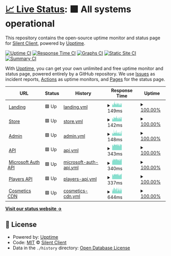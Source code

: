 # [📈 Live Status](https://status.silentclient.net): <!--live status--> **🟩 All systems operational**

This repository contains the open-source uptime monitor and status page for [Silent Client](silentclient.net), powered by [Upptime](https://github.com/upptime/upptime).

[![Uptime CI](https://github.com/Silent-Client/status/workflows/Uptime%20CI/badge.svg)](https://github.com/Silent-Client/status/actions?query=workflow%3A%22Uptime+CI%22)
[![Response Time CI](https://github.com/Silent-Client/status/workflows/Response%20Time%20CI/badge.svg)](https://github.com/Silent-Client/status/actions?query=workflow%3A%22Response+Time+CI%22)
[![Graphs CI](https://github.com/Silent-Client/status/workflows/Graphs%20CI/badge.svg)](https://github.com/Silent-Client/status/actions?query=workflow%3A%22Graphs+CI%22)
[![Static Site CI](https://github.com/Silent-Client/status/workflows/Static%20Site%20CI/badge.svg)](https://github.com/Silent-Client/status/actions?query=workflow%3A%22Static+Site+CI%22)
[![Summary CI](https://github.com/Silent-Client/status/workflows/Summary%20CI/badge.svg)](https://github.com/Silent-Client/status/actions?query=workflow%3A%22Summary+CI%22)

With [Upptime](https://upptime.js.org), you can get your own unlimited and free uptime monitor and status page, powered entirely by a GitHub repository. We use [Issues](https://github.com/Silent-Client/status/issues) as incident reports, [Actions](https://github.com/Silent-Client/status/actions) as uptime monitors, and [Pages](https://status.silentclient.net) for the status page.

<!--start: status pages-->
<!-- This summary is generated by Upptime (https://github.com/upptime/upptime) -->
<!-- Do not edit this manually, your changes will be overwritten -->
<!-- prettier-ignore -->
| URL | Status | History | Response Time | Uptime |
| --- | ------ | ------- | ------------- | ------ |
| <img alt="" src="https://icons.duckduckgo.com/ip3/silentclient.net.ico" height="13"> [Landing](https://silentclient.net) | 🟩 Up | [landing.yml](https://github.com/Silent-Client/status/commits/HEAD/history/landing.yml) | <details><summary><img alt="Response time graph" src="./graphs/landing/response-time-week.png" height="20"> 149ms</summary><br><a href="https://status.silentclient.net/history/landing"><img alt="Response time 149" src="https://img.shields.io/endpoint?url=https%3A%2F%2Fraw.githubusercontent.com%2FSilent-Client%2Fstatus%2FHEAD%2Fapi%2Flanding%2Fresponse-time.json"></a><br><a href="https://status.silentclient.net/history/landing"><img alt="24-hour response time 149" src="https://img.shields.io/endpoint?url=https%3A%2F%2Fraw.githubusercontent.com%2FSilent-Client%2Fstatus%2FHEAD%2Fapi%2Flanding%2Fresponse-time-day.json"></a><br><a href="https://status.silentclient.net/history/landing"><img alt="7-day response time 149" src="https://img.shields.io/endpoint?url=https%3A%2F%2Fraw.githubusercontent.com%2FSilent-Client%2Fstatus%2FHEAD%2Fapi%2Flanding%2Fresponse-time-week.json"></a><br><a href="https://status.silentclient.net/history/landing"><img alt="30-day response time 149" src="https://img.shields.io/endpoint?url=https%3A%2F%2Fraw.githubusercontent.com%2FSilent-Client%2Fstatus%2FHEAD%2Fapi%2Flanding%2Fresponse-time-month.json"></a><br><a href="https://status.silentclient.net/history/landing"><img alt="1-year response time 149" src="https://img.shields.io/endpoint?url=https%3A%2F%2Fraw.githubusercontent.com%2FSilent-Client%2Fstatus%2FHEAD%2Fapi%2Flanding%2Fresponse-time-year.json"></a></details> | <details><summary><a href="https://status.silentclient.net/history/landing">100.00%</a></summary><a href="https://status.silentclient.net/history/landing"><img alt="All-time uptime 100.00%" src="https://img.shields.io/endpoint?url=https%3A%2F%2Fraw.githubusercontent.com%2FSilent-Client%2Fstatus%2FHEAD%2Fapi%2Flanding%2Fuptime.json"></a><br><a href="https://status.silentclient.net/history/landing"><img alt="24-hour uptime 100.00%" src="https://img.shields.io/endpoint?url=https%3A%2F%2Fraw.githubusercontent.com%2FSilent-Client%2Fstatus%2FHEAD%2Fapi%2Flanding%2Fuptime-day.json"></a><br><a href="https://status.silentclient.net/history/landing"><img alt="7-day uptime 100.00%" src="https://img.shields.io/endpoint?url=https%3A%2F%2Fraw.githubusercontent.com%2FSilent-Client%2Fstatus%2FHEAD%2Fapi%2Flanding%2Fuptime-week.json"></a><br><a href="https://status.silentclient.net/history/landing"><img alt="30-day uptime 100.00%" src="https://img.shields.io/endpoint?url=https%3A%2F%2Fraw.githubusercontent.com%2FSilent-Client%2Fstatus%2FHEAD%2Fapi%2Flanding%2Fuptime-month.json"></a><br><a href="https://status.silentclient.net/history/landing"><img alt="1-year uptime 100.00%" src="https://img.shields.io/endpoint?url=https%3A%2F%2Fraw.githubusercontent.com%2FSilent-Client%2Fstatus%2FHEAD%2Fapi%2Flanding%2Fuptime-year.json"></a></details>
| <img alt="" src="https://icons.duckduckgo.com/ip3/store.silentclient.net.ico" height="13"> [Store](https://store.silentclient.net) | 🟩 Up | [store.yml](https://github.com/Silent-Client/status/commits/HEAD/history/store.yml) | <details><summary><img alt="Response time graph" src="./graphs/store/response-time-week.png" height="20"> 142ms</summary><br><a href="https://status.silentclient.net/history/store"><img alt="Response time 142" src="https://img.shields.io/endpoint?url=https%3A%2F%2Fraw.githubusercontent.com%2FSilent-Client%2Fstatus%2FHEAD%2Fapi%2Fstore%2Fresponse-time.json"></a><br><a href="https://status.silentclient.net/history/store"><img alt="24-hour response time 142" src="https://img.shields.io/endpoint?url=https%3A%2F%2Fraw.githubusercontent.com%2FSilent-Client%2Fstatus%2FHEAD%2Fapi%2Fstore%2Fresponse-time-day.json"></a><br><a href="https://status.silentclient.net/history/store"><img alt="7-day response time 142" src="https://img.shields.io/endpoint?url=https%3A%2F%2Fraw.githubusercontent.com%2FSilent-Client%2Fstatus%2FHEAD%2Fapi%2Fstore%2Fresponse-time-week.json"></a><br><a href="https://status.silentclient.net/history/store"><img alt="30-day response time 142" src="https://img.shields.io/endpoint?url=https%3A%2F%2Fraw.githubusercontent.com%2FSilent-Client%2Fstatus%2FHEAD%2Fapi%2Fstore%2Fresponse-time-month.json"></a><br><a href="https://status.silentclient.net/history/store"><img alt="1-year response time 142" src="https://img.shields.io/endpoint?url=https%3A%2F%2Fraw.githubusercontent.com%2FSilent-Client%2Fstatus%2FHEAD%2Fapi%2Fstore%2Fresponse-time-year.json"></a></details> | <details><summary><a href="https://status.silentclient.net/history/store">100.00%</a></summary><a href="https://status.silentclient.net/history/store"><img alt="All-time uptime 100.00%" src="https://img.shields.io/endpoint?url=https%3A%2F%2Fraw.githubusercontent.com%2FSilent-Client%2Fstatus%2FHEAD%2Fapi%2Fstore%2Fuptime.json"></a><br><a href="https://status.silentclient.net/history/store"><img alt="24-hour uptime 100.00%" src="https://img.shields.io/endpoint?url=https%3A%2F%2Fraw.githubusercontent.com%2FSilent-Client%2Fstatus%2FHEAD%2Fapi%2Fstore%2Fuptime-day.json"></a><br><a href="https://status.silentclient.net/history/store"><img alt="7-day uptime 100.00%" src="https://img.shields.io/endpoint?url=https%3A%2F%2Fraw.githubusercontent.com%2FSilent-Client%2Fstatus%2FHEAD%2Fapi%2Fstore%2Fuptime-week.json"></a><br><a href="https://status.silentclient.net/history/store"><img alt="30-day uptime 100.00%" src="https://img.shields.io/endpoint?url=https%3A%2F%2Fraw.githubusercontent.com%2FSilent-Client%2Fstatus%2FHEAD%2Fapi%2Fstore%2Fuptime-month.json"></a><br><a href="https://status.silentclient.net/history/store"><img alt="1-year uptime 100.00%" src="https://img.shields.io/endpoint?url=https%3A%2F%2Fraw.githubusercontent.com%2FSilent-Client%2Fstatus%2FHEAD%2Fapi%2Fstore%2Fuptime-year.json"></a></details>
| <img alt="" src="https://icons.duckduckgo.com/ip3/admin.silentclient.net.ico" height="13"> [Admin](https://admin.silentclient.net) | 🟩 Up | [admin.yml](https://github.com/Silent-Client/status/commits/HEAD/history/admin.yml) | <details><summary><img alt="Response time graph" src="./graphs/admin/response-time-week.png" height="20"> 148ms</summary><br><a href="https://status.silentclient.net/history/admin"><img alt="Response time 148" src="https://img.shields.io/endpoint?url=https%3A%2F%2Fraw.githubusercontent.com%2FSilent-Client%2Fstatus%2FHEAD%2Fapi%2Fadmin%2Fresponse-time.json"></a><br><a href="https://status.silentclient.net/history/admin"><img alt="24-hour response time 148" src="https://img.shields.io/endpoint?url=https%3A%2F%2Fraw.githubusercontent.com%2FSilent-Client%2Fstatus%2FHEAD%2Fapi%2Fadmin%2Fresponse-time-day.json"></a><br><a href="https://status.silentclient.net/history/admin"><img alt="7-day response time 148" src="https://img.shields.io/endpoint?url=https%3A%2F%2Fraw.githubusercontent.com%2FSilent-Client%2Fstatus%2FHEAD%2Fapi%2Fadmin%2Fresponse-time-week.json"></a><br><a href="https://status.silentclient.net/history/admin"><img alt="30-day response time 148" src="https://img.shields.io/endpoint?url=https%3A%2F%2Fraw.githubusercontent.com%2FSilent-Client%2Fstatus%2FHEAD%2Fapi%2Fadmin%2Fresponse-time-month.json"></a><br><a href="https://status.silentclient.net/history/admin"><img alt="1-year response time 148" src="https://img.shields.io/endpoint?url=https%3A%2F%2Fraw.githubusercontent.com%2FSilent-Client%2Fstatus%2FHEAD%2Fapi%2Fadmin%2Fresponse-time-year.json"></a></details> | <details><summary><a href="https://status.silentclient.net/history/admin">100.00%</a></summary><a href="https://status.silentclient.net/history/admin"><img alt="All-time uptime 100.00%" src="https://img.shields.io/endpoint?url=https%3A%2F%2Fraw.githubusercontent.com%2FSilent-Client%2Fstatus%2FHEAD%2Fapi%2Fadmin%2Fuptime.json"></a><br><a href="https://status.silentclient.net/history/admin"><img alt="24-hour uptime 100.00%" src="https://img.shields.io/endpoint?url=https%3A%2F%2Fraw.githubusercontent.com%2FSilent-Client%2Fstatus%2FHEAD%2Fapi%2Fadmin%2Fuptime-day.json"></a><br><a href="https://status.silentclient.net/history/admin"><img alt="7-day uptime 100.00%" src="https://img.shields.io/endpoint?url=https%3A%2F%2Fraw.githubusercontent.com%2FSilent-Client%2Fstatus%2FHEAD%2Fapi%2Fadmin%2Fuptime-week.json"></a><br><a href="https://status.silentclient.net/history/admin"><img alt="30-day uptime 100.00%" src="https://img.shields.io/endpoint?url=https%3A%2F%2Fraw.githubusercontent.com%2FSilent-Client%2Fstatus%2FHEAD%2Fapi%2Fadmin%2Fuptime-month.json"></a><br><a href="https://status.silentclient.net/history/admin"><img alt="1-year uptime 100.00%" src="https://img.shields.io/endpoint?url=https%3A%2F%2Fraw.githubusercontent.com%2FSilent-Client%2Fstatus%2FHEAD%2Fapi%2Fadmin%2Fuptime-year.json"></a></details>
| <img alt="" src="https://icons.duckduckgo.com/ip3/api.silentclient.net.ico" height="13"> [API](https://api.silentclient.net) | 🟩 Up | [api.yml](https://github.com/Silent-Client/status/commits/HEAD/history/api.yml) | <details><summary><img alt="Response time graph" src="./graphs/api/response-time-week.png" height="20"> 343ms</summary><br><a href="https://status.silentclient.net/history/api"><img alt="Response time 343" src="https://img.shields.io/endpoint?url=https%3A%2F%2Fraw.githubusercontent.com%2FSilent-Client%2Fstatus%2FHEAD%2Fapi%2Fapi%2Fresponse-time.json"></a><br><a href="https://status.silentclient.net/history/api"><img alt="24-hour response time 343" src="https://img.shields.io/endpoint?url=https%3A%2F%2Fraw.githubusercontent.com%2FSilent-Client%2Fstatus%2FHEAD%2Fapi%2Fapi%2Fresponse-time-day.json"></a><br><a href="https://status.silentclient.net/history/api"><img alt="7-day response time 343" src="https://img.shields.io/endpoint?url=https%3A%2F%2Fraw.githubusercontent.com%2FSilent-Client%2Fstatus%2FHEAD%2Fapi%2Fapi%2Fresponse-time-week.json"></a><br><a href="https://status.silentclient.net/history/api"><img alt="30-day response time 343" src="https://img.shields.io/endpoint?url=https%3A%2F%2Fraw.githubusercontent.com%2FSilent-Client%2Fstatus%2FHEAD%2Fapi%2Fapi%2Fresponse-time-month.json"></a><br><a href="https://status.silentclient.net/history/api"><img alt="1-year response time 343" src="https://img.shields.io/endpoint?url=https%3A%2F%2Fraw.githubusercontent.com%2FSilent-Client%2Fstatus%2FHEAD%2Fapi%2Fapi%2Fresponse-time-year.json"></a></details> | <details><summary><a href="https://status.silentclient.net/history/api">100.00%</a></summary><a href="https://status.silentclient.net/history/api"><img alt="All-time uptime 100.00%" src="https://img.shields.io/endpoint?url=https%3A%2F%2Fraw.githubusercontent.com%2FSilent-Client%2Fstatus%2FHEAD%2Fapi%2Fapi%2Fuptime.json"></a><br><a href="https://status.silentclient.net/history/api"><img alt="24-hour uptime 100.00%" src="https://img.shields.io/endpoint?url=https%3A%2F%2Fraw.githubusercontent.com%2FSilent-Client%2Fstatus%2FHEAD%2Fapi%2Fapi%2Fuptime-day.json"></a><br><a href="https://status.silentclient.net/history/api"><img alt="7-day uptime 100.00%" src="https://img.shields.io/endpoint?url=https%3A%2F%2Fraw.githubusercontent.com%2FSilent-Client%2Fstatus%2FHEAD%2Fapi%2Fapi%2Fuptime-week.json"></a><br><a href="https://status.silentclient.net/history/api"><img alt="30-day uptime 100.00%" src="https://img.shields.io/endpoint?url=https%3A%2F%2Fraw.githubusercontent.com%2FSilent-Client%2Fstatus%2FHEAD%2Fapi%2Fapi%2Fuptime-month.json"></a><br><a href="https://status.silentclient.net/history/api"><img alt="1-year uptime 100.00%" src="https://img.shields.io/endpoint?url=https%3A%2F%2Fraw.githubusercontent.com%2FSilent-Client%2Fstatus%2FHEAD%2Fapi%2Fapi%2Fuptime-year.json"></a></details>
| <img alt="" src="https://icons.duckduckgo.com/ip3/auth.silentclient.net.ico" height="13"> [Microsoft Auth API](https://auth.silentclient.net) | 🟩 Up | [microsoft-auth-api.yml](https://github.com/Silent-Client/status/commits/HEAD/history/microsoft-auth-api.yml) | <details><summary><img alt="Response time graph" src="./graphs/microsoft-auth-api/response-time-week.png" height="20"> 340ms</summary><br><a href="https://status.silentclient.net/history/microsoft-auth-api"><img alt="Response time 340" src="https://img.shields.io/endpoint?url=https%3A%2F%2Fraw.githubusercontent.com%2FSilent-Client%2Fstatus%2FHEAD%2Fapi%2Fmicrosoft-auth-api%2Fresponse-time.json"></a><br><a href="https://status.silentclient.net/history/microsoft-auth-api"><img alt="24-hour response time 340" src="https://img.shields.io/endpoint?url=https%3A%2F%2Fraw.githubusercontent.com%2FSilent-Client%2Fstatus%2FHEAD%2Fapi%2Fmicrosoft-auth-api%2Fresponse-time-day.json"></a><br><a href="https://status.silentclient.net/history/microsoft-auth-api"><img alt="7-day response time 340" src="https://img.shields.io/endpoint?url=https%3A%2F%2Fraw.githubusercontent.com%2FSilent-Client%2Fstatus%2FHEAD%2Fapi%2Fmicrosoft-auth-api%2Fresponse-time-week.json"></a><br><a href="https://status.silentclient.net/history/microsoft-auth-api"><img alt="30-day response time 340" src="https://img.shields.io/endpoint?url=https%3A%2F%2Fraw.githubusercontent.com%2FSilent-Client%2Fstatus%2FHEAD%2Fapi%2Fmicrosoft-auth-api%2Fresponse-time-month.json"></a><br><a href="https://status.silentclient.net/history/microsoft-auth-api"><img alt="1-year response time 340" src="https://img.shields.io/endpoint?url=https%3A%2F%2Fraw.githubusercontent.com%2FSilent-Client%2Fstatus%2FHEAD%2Fapi%2Fmicrosoft-auth-api%2Fresponse-time-year.json"></a></details> | <details><summary><a href="https://status.silentclient.net/history/microsoft-auth-api">100.00%</a></summary><a href="https://status.silentclient.net/history/microsoft-auth-api"><img alt="All-time uptime 100.00%" src="https://img.shields.io/endpoint?url=https%3A%2F%2Fraw.githubusercontent.com%2FSilent-Client%2Fstatus%2FHEAD%2Fapi%2Fmicrosoft-auth-api%2Fuptime.json"></a><br><a href="https://status.silentclient.net/history/microsoft-auth-api"><img alt="24-hour uptime 100.00%" src="https://img.shields.io/endpoint?url=https%3A%2F%2Fraw.githubusercontent.com%2FSilent-Client%2Fstatus%2FHEAD%2Fapi%2Fmicrosoft-auth-api%2Fuptime-day.json"></a><br><a href="https://status.silentclient.net/history/microsoft-auth-api"><img alt="7-day uptime 100.00%" src="https://img.shields.io/endpoint?url=https%3A%2F%2Fraw.githubusercontent.com%2FSilent-Client%2Fstatus%2FHEAD%2Fapi%2Fmicrosoft-auth-api%2Fuptime-week.json"></a><br><a href="https://status.silentclient.net/history/microsoft-auth-api"><img alt="30-day uptime 100.00%" src="https://img.shields.io/endpoint?url=https%3A%2F%2Fraw.githubusercontent.com%2FSilent-Client%2Fstatus%2FHEAD%2Fapi%2Fmicrosoft-auth-api%2Fuptime-month.json"></a><br><a href="https://status.silentclient.net/history/microsoft-auth-api"><img alt="1-year uptime 100.00%" src="https://img.shields.io/endpoint?url=https%3A%2F%2Fraw.githubusercontent.com%2FSilent-Client%2Fstatus%2FHEAD%2Fapi%2Fmicrosoft-auth-api%2Fuptime-year.json"></a></details>
| <img alt="" src="https://icons.duckduckgo.com/ip3/players.silentclient.net.ico" height="13"> [Players API](https://players.silentclient.net) | 🟩 Up | [players-api.yml](https://github.com/Silent-Client/status/commits/HEAD/history/players-api.yml) | <details><summary><img alt="Response time graph" src="./graphs/players-api/response-time-week.png" height="20"> 337ms</summary><br><a href="https://status.silentclient.net/history/players-api"><img alt="Response time 337" src="https://img.shields.io/endpoint?url=https%3A%2F%2Fraw.githubusercontent.com%2FSilent-Client%2Fstatus%2FHEAD%2Fapi%2Fplayers-api%2Fresponse-time.json"></a><br><a href="https://status.silentclient.net/history/players-api"><img alt="24-hour response time 337" src="https://img.shields.io/endpoint?url=https%3A%2F%2Fraw.githubusercontent.com%2FSilent-Client%2Fstatus%2FHEAD%2Fapi%2Fplayers-api%2Fresponse-time-day.json"></a><br><a href="https://status.silentclient.net/history/players-api"><img alt="7-day response time 337" src="https://img.shields.io/endpoint?url=https%3A%2F%2Fraw.githubusercontent.com%2FSilent-Client%2Fstatus%2FHEAD%2Fapi%2Fplayers-api%2Fresponse-time-week.json"></a><br><a href="https://status.silentclient.net/history/players-api"><img alt="30-day response time 337" src="https://img.shields.io/endpoint?url=https%3A%2F%2Fraw.githubusercontent.com%2FSilent-Client%2Fstatus%2FHEAD%2Fapi%2Fplayers-api%2Fresponse-time-month.json"></a><br><a href="https://status.silentclient.net/history/players-api"><img alt="1-year response time 337" src="https://img.shields.io/endpoint?url=https%3A%2F%2Fraw.githubusercontent.com%2FSilent-Client%2Fstatus%2FHEAD%2Fapi%2Fplayers-api%2Fresponse-time-year.json"></a></details> | <details><summary><a href="https://status.silentclient.net/history/players-api">100.00%</a></summary><a href="https://status.silentclient.net/history/players-api"><img alt="All-time uptime 100.00%" src="https://img.shields.io/endpoint?url=https%3A%2F%2Fraw.githubusercontent.com%2FSilent-Client%2Fstatus%2FHEAD%2Fapi%2Fplayers-api%2Fuptime.json"></a><br><a href="https://status.silentclient.net/history/players-api"><img alt="24-hour uptime 100.00%" src="https://img.shields.io/endpoint?url=https%3A%2F%2Fraw.githubusercontent.com%2FSilent-Client%2Fstatus%2FHEAD%2Fapi%2Fplayers-api%2Fuptime-day.json"></a><br><a href="https://status.silentclient.net/history/players-api"><img alt="7-day uptime 100.00%" src="https://img.shields.io/endpoint?url=https%3A%2F%2Fraw.githubusercontent.com%2FSilent-Client%2Fstatus%2FHEAD%2Fapi%2Fplayers-api%2Fuptime-week.json"></a><br><a href="https://status.silentclient.net/history/players-api"><img alt="30-day uptime 100.00%" src="https://img.shields.io/endpoint?url=https%3A%2F%2Fraw.githubusercontent.com%2FSilent-Client%2Fstatus%2FHEAD%2Fapi%2Fplayers-api%2Fuptime-month.json"></a><br><a href="https://status.silentclient.net/history/players-api"><img alt="1-year uptime 100.00%" src="https://img.shields.io/endpoint?url=https%3A%2F%2Fraw.githubusercontent.com%2FSilent-Client%2Fstatus%2FHEAD%2Fapi%2Fplayers-api%2Fuptime-year.json"></a></details>
| <img alt="" src="https://icons.duckduckgo.com/ip3/cosmetics.silentclient.net.ico" height="13"> [Cosmetics CDN](https://cosmetics.silentclient.net) | 🟩 Up | [cosmetics-cdn.yml](https://github.com/Silent-Client/status/commits/HEAD/history/cosmetics-cdn.yml) | <details><summary><img alt="Response time graph" src="./graphs/cosmetics-cdn/response-time-week.png" height="20"> 644ms</summary><br><a href="https://status.silentclient.net/history/cosmetics-cdn"><img alt="Response time 644" src="https://img.shields.io/endpoint?url=https%3A%2F%2Fraw.githubusercontent.com%2FSilent-Client%2Fstatus%2FHEAD%2Fapi%2Fcosmetics-cdn%2Fresponse-time.json"></a><br><a href="https://status.silentclient.net/history/cosmetics-cdn"><img alt="24-hour response time 644" src="https://img.shields.io/endpoint?url=https%3A%2F%2Fraw.githubusercontent.com%2FSilent-Client%2Fstatus%2FHEAD%2Fapi%2Fcosmetics-cdn%2Fresponse-time-day.json"></a><br><a href="https://status.silentclient.net/history/cosmetics-cdn"><img alt="7-day response time 644" src="https://img.shields.io/endpoint?url=https%3A%2F%2Fraw.githubusercontent.com%2FSilent-Client%2Fstatus%2FHEAD%2Fapi%2Fcosmetics-cdn%2Fresponse-time-week.json"></a><br><a href="https://status.silentclient.net/history/cosmetics-cdn"><img alt="30-day response time 644" src="https://img.shields.io/endpoint?url=https%3A%2F%2Fraw.githubusercontent.com%2FSilent-Client%2Fstatus%2FHEAD%2Fapi%2Fcosmetics-cdn%2Fresponse-time-month.json"></a><br><a href="https://status.silentclient.net/history/cosmetics-cdn"><img alt="1-year response time 644" src="https://img.shields.io/endpoint?url=https%3A%2F%2Fraw.githubusercontent.com%2FSilent-Client%2Fstatus%2FHEAD%2Fapi%2Fcosmetics-cdn%2Fresponse-time-year.json"></a></details> | <details><summary><a href="https://status.silentclient.net/history/cosmetics-cdn">100.00%</a></summary><a href="https://status.silentclient.net/history/cosmetics-cdn"><img alt="All-time uptime 100.00%" src="https://img.shields.io/endpoint?url=https%3A%2F%2Fraw.githubusercontent.com%2FSilent-Client%2Fstatus%2FHEAD%2Fapi%2Fcosmetics-cdn%2Fuptime.json"></a><br><a href="https://status.silentclient.net/history/cosmetics-cdn"><img alt="24-hour uptime 100.00%" src="https://img.shields.io/endpoint?url=https%3A%2F%2Fraw.githubusercontent.com%2FSilent-Client%2Fstatus%2FHEAD%2Fapi%2Fcosmetics-cdn%2Fuptime-day.json"></a><br><a href="https://status.silentclient.net/history/cosmetics-cdn"><img alt="7-day uptime 100.00%" src="https://img.shields.io/endpoint?url=https%3A%2F%2Fraw.githubusercontent.com%2FSilent-Client%2Fstatus%2FHEAD%2Fapi%2Fcosmetics-cdn%2Fuptime-week.json"></a><br><a href="https://status.silentclient.net/history/cosmetics-cdn"><img alt="30-day uptime 100.00%" src="https://img.shields.io/endpoint?url=https%3A%2F%2Fraw.githubusercontent.com%2FSilent-Client%2Fstatus%2FHEAD%2Fapi%2Fcosmetics-cdn%2Fuptime-month.json"></a><br><a href="https://status.silentclient.net/history/cosmetics-cdn"><img alt="1-year uptime 100.00%" src="https://img.shields.io/endpoint?url=https%3A%2F%2Fraw.githubusercontent.com%2FSilent-Client%2Fstatus%2FHEAD%2Fapi%2Fcosmetics-cdn%2Fuptime-year.json"></a></details>

<!--end: status pages-->

[**Visit our status website →**](https://status.silentclient.net)

## 📄 License

- Powered by: [Upptime](https://github.com/upptime/upptime)
- Code: [MIT](./LICENSE) © [Silent Client](silentclient.net)
- Data in the `./history` directory: [Open Database License](https://opendatacommons.org/licenses/odbl/1-0/)

